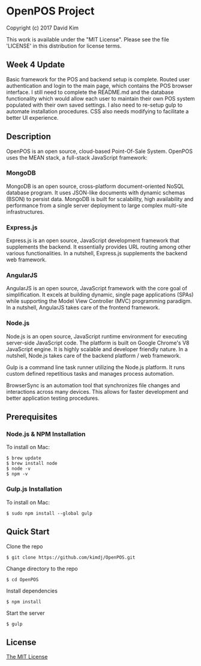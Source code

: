 # OpenPOS Project

Copyright (c) 2017 David Kim

This work is available under the "MIT License". Please see the file 'LICENSE' in this distribution for license terms.

## Week 4 Update

Basic framework for the POS and backend setup is complete.  Routed user authentication and login to the main page, which contains the POS browser interface.  I still need to complete the README.md and the database functionality which would allow each user to maintain their own POS system populated with their own saved settings.  I also need to re-setup gulp to automate installation procedures.  CSS also needs modifying to facilitate a better UI experience.

## Description
OpenPOS is an open source, cloud-based Point-Of-Sale System. OpenPOS uses the MEAN stack, a full-stack JavaScript framework:  

### MongoDB

MongoDB is an open source, cross-platform document-oriented NoSQL database program.  It uses JSON-like documents with dynamic schemas (BSON) to persist data.  MongoDB is built for scalability, high availability and performance from a single server deployment to large complex multi-site infrastructures.  

### Express.js

Express.js is an open source, JavaScript development framework that supplements the backend.  It essentially provides URL routing among other various functionalities.  In a nutshell, Express.js supplements the backend web framework.  

### AngularJS

AngularJS is an open source, JavaScript framework with the core goal of simplification.  It excels at building dynamic, single page applications (SPAs) while supporting the Model View Controller (MVC) programming paradigm.  In a nutshell, AngularJS takes care of the frontend framework.  

### Node.js

Node.js is an open source, JavaScript runtime environment for executing server-side JavaScript code.  The platform is built on Google Chrome's V8 JavaScript engine.  It is highly scalable and developer friendly nature.  In a nutshell, Node.js takes care of the backend platform / web framework.


Gulp is a command line task runner utilizing the Node.js platform.  It runs custom defined repetitious tasks and manages process automation.  

BrowserSync is an automation tool that synchronizes file changes and interactions across many devices.  This allows for faster development and better application testing procedures.  

## Prerequisites
### Node.js & NPM Installation

To install on Mac:
```
$ brew update
$ brew install node
$ node -v
$ npm -v
```

### Gulp.js Installation

To install on Mac:
```
$ sudo npm install --global gulp
```

## Quick Start

Clone the repo
```
$ git clone https://github.com/kimdj/OpenPOS.git
```

Change directory to the repo
```
$ cd OpenPOS
```

Install dependencies
```
$ npm install
```

Start the server
```
$ gulp
```


## License

[The MIT License](LICENSE.md)



